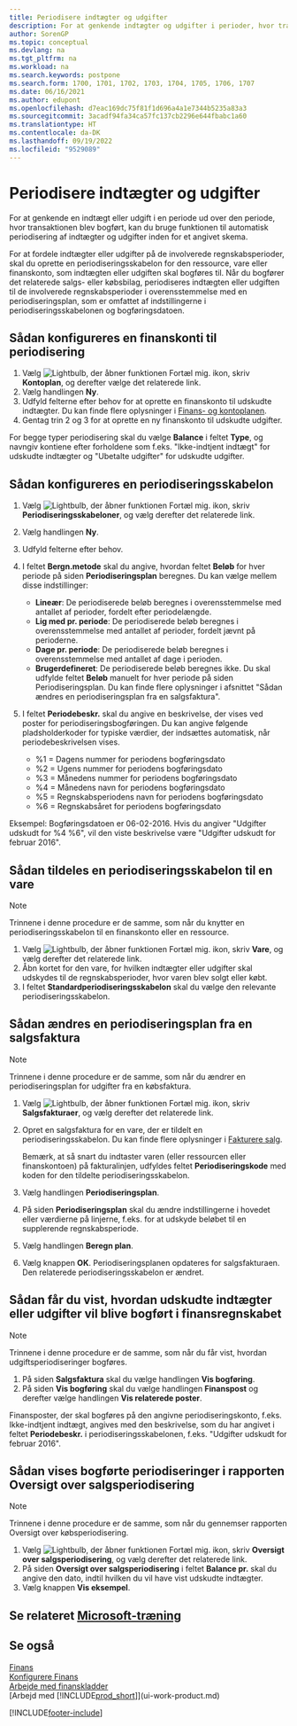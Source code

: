 ```yaml
---
title: Periodisere indtægter og udgifter
description: For at genkende indtægter og udgifter i perioder, hvor transaktionen ikke blev bogført, kan du automatisk periodisere eller udskyde dem inden for et angivet skema.
author: SorenGP
ms.topic: conceptual
ms.devlang: na
ms.tgt_pltfrm: na
ms.workload: na
ms.search.keywords: postpone
ms.search.form: 1700, 1701, 1702, 1703, 1704, 1705, 1706, 1707
ms.date: 06/16/2021
ms.author: edupont
ms.openlocfilehash: d7eac169dc75f81f1d696a4a1e7344b5235a83a3
ms.sourcegitcommit: 3acadf94fa34ca57fc137cb2296e644fbabc1a60
ms.translationtype: HT
ms.contentlocale: da-DK
ms.lasthandoff: 09/19/2022
ms.locfileid: "9529089"
---
```

# <a name="defer-revenues-and-expenses"></a>Periodisere indtægter og udgifter

For at genkende en indtægt eller udgift i en periode ud over den periode, hvor transaktionen blev bogført, kan du bruge funktionen til automatisk periodisering af indtægter og udgifter inden for et angivet skema.

For at fordele indtægter eller udgifter på de involverede regnskabsperioder, skal du oprette en periodiseringsskabelon for den ressource, vare eller finanskonto, som indtægten eller udgiften skal bogføres til. Når du bogfører det relaterede salgs- eller købsbilag, periodiseres indtægten eller udgiften til de involverede regnskabsperioder i overensstemmelse med en periodiseringsplan, som er omfattet af indstillingerne i periodiseringsskabelonen og bogføringsdatoen.

## <a name="to-set-up-a-gl-account-for-deferral"></a>Sådan konfigureres en finanskonti til periodisering

1. Vælg ![Lightbulb, der åbner funktionen Fortæl mig.](media/ui-search/search_small.png "Fortæl mig, hvad du vil foretage dig") ikon, skriv **Kontoplan**, og derefter vælge det relaterede link.
2. Vælg handlingen **Ny**.
3. Udfyld felterne efter behov for at oprette en finanskonto til udskudte indtægter. Du kan finde flere oplysninger i [Finans- og kontoplanen](finance-general-ledger.md).
4. Gentag trin 2 og 3 for at oprette en ny finanskonto til udskudte udgifter.

For begge typer periodisering skal du vælge **Balance** i feltet **Type**, og navngiv kontiene efter forholdene som f.eks. "Ikke-indtjent indtægt" for udskudte indtægter og "Ubetalte udgifter" for udskudte udgifter.

## <a name="to-set-up-a-deferral-template"></a>Sådan konfigureres en periodiseringsskabelon

1. Vælg ![Lightbulb, der åbner funktionen Fortæl mig.](media/ui-search/search_small.png "Fortæl mig, hvad du vil foretage dig") ikon, skriv **Periodiseringsskabeloner**, og vælg derefter det relaterede link.
2. Vælg handlingen **Ny**.
3. Udfyld felterne efter behov.
4. I feltet **Bergn.metode** skal du angive, hvordan feltet **Beløb** for hver periode på siden **Periodiseringsplan** beregnes. Du kan vælge mellem disse indstillinger:

   * **Lineær**: De periodiserede beløb beregnes i overensstemmelse med antallet af perioder, fordelt efter periodelængde.
   * **Lig med pr. periode**: De periodiserede beløb beregnes i overensstemmelse med antallet af perioder, fordelt jævnt på perioderne.
   * **Dage pr. periode**: De periodiserede beløb beregnes i overensstemmelse med antallet af dage i perioden.
   * **Brugerdefineret**: De periodiserede beløb beregnes ikke. Du skal udfylde feltet **Beløb** manuelt for hver periode på siden Periodiseringsplan. Du kan finde flere oplysninger i afsnittet "Sådan ændres en periodiseringsplan fra en salgsfaktura".
5. I feltet **Periodebeskr.** skal du angive en beskrivelse, der vises ved poster for periodiseringsbogføringen. Du kan angive følgende pladsholderkoder for typiske værdier, der indsættes automatisk, når periodebeskrivelsen vises.

   * %1 = Dagens nummer for periodens bogføringsdato
   * %2 = Ugens nummer for periodens bogføringsdato
   * %3 = Månedens nummer for periodens bogføringsdato
   * %4 = Månedens navn for periodens bogføringsdato
   * %5 = Regnskabsperiodens navn for periodens bogføringsdato
   * %6 = Regnskabsåret for periodens bogføringsdato

Eksempel: Bogføringsdatoen er 06-02-2016. Hvis du angiver "Udgifter udskudt for %4 %6", vil den viste beskrivelse være "Udgifter udskudt for februar 2016".

## <a name="to-assign-a-deferral-template-to-an-item"></a>Sådan tildeles en periodiseringsskabelon til en vare

> [!NOTE]  
> Trinnene i denne procedure er de samme, som når du knytter en periodiseringsskabelon til en finanskonto eller en ressource.

1. Vælg ![Lightbulb, der åbner funktionen Fortæl mig.](media/ui-search/search_small.png "Fortæl mig, hvad du vil foretage dig") ikon, skriv **Vare**, og vælg derefter det relaterede link.
2. Åbn kortet for den vare, for hvilken indtægter eller udgifter skal udskydes til de regnskabsperioder, hvor varen blev solgt eller købt.
3. I feltet **Standardperiodiseringsskabelon** skal du vælge den relevante periodiseringsskabelon.

## <a name="to-change-a-deferral-schedule-from-a-sales-invoice"></a>Sådan ændres en periodiseringsplan fra en salgsfaktura

> [!NOTE]  
> Trinnene i denne procedure er de samme, som når du ændrer en periodiseringsplan for udgifter fra en købsfaktura.

1. Vælg ![Lightbulb, der åbner funktionen Fortæl mig.](media/ui-search/search_small.png "Fortæl mig, hvad du vil foretage dig") ikon, skriv **Salgsfakturaer**, og vælg derefter det relaterede link.
2. Opret en salgsfaktura for en vare, der er tildelt en periodiseringsskabelon. Du kan finde flere oplysninger i [Fakturere salg](sales-how-invoice-sales.md).

    Bemærk, at så snart du indtaster varen (eller ressourcen eller finanskontoen) på fakturalinjen, udfyldes feltet **Periodiseringskode** med koden for den tildelte periodiseringsskabelon.
3. Vælg handlingen **Periodiseringsplan**.
4. På siden **Periodiseringsplan** skal du ændre indstillingerne i hovedet eller værdierne på linjerne, f.eks. for at udskyde beløbet til en supplerende regnskabsperiode.
5. Vælg handlingen **Beregn plan**.
6. Vælg knappen **OK**. Periodiseringsplanen opdateres for salgsfakturaen. Den relaterede periodiseringsskabelon er ændret.

## <a name="to-preview-how-deferred-revenues-or-expenses-will-be-posted-to-the-general-ledger"></a>Sådan får du vist, hvordan udskudte indtægter eller udgifter vil blive bogført i finansregnskabet

> [!NOTE]  
> Trinnene i denne procedure er de samme, som når du får vist, hvordan udgiftsperiodiseringer bogføres.

1. På siden **Salgsfaktura** skal du vælge handlingen **Vis bogføring**.
2. På siden **Vis bogføring** skal du vælge handlingen **Finanspost** og derefter vælge handlingen **Vis relaterede poster**.

Finansposter, der skal bogføres på den angivne periodiseringskonto, f.eks. Ikke-indtjent indtægt, angives med den beskrivelse, som du har angivet i feltet **Periodebeskr.** i periodiseringsskabelonen, f.eks. "Udgifter udskudt for februar 2016".

## <a name="to-review-posted-deferrals-in-the-sales-deferral-summary-report"></a>Sådan vises bogførte periodiseringer i rapporten Oversigt over salgsperiodisering

> [!NOTE]  
> Trinnene i denne procedure er de samme, som når du gennemser rapporten Oversigt over købsperiodisering.

1. Vælg ![Lightbulb, der åbner funktionen Fortæl mig.](media/ui-search/search_small.png "Fortæl mig, hvad du vil foretage dig") ikon, skriv **Oversigt over salgsperiodisering**, og vælg derefter det relaterede link.
2. På siden **Oversigt over salgsperiodisering** i feltet **Balance pr.** skal du angive den dato, indtil hvilken du vil have vist udskudte indtægter.
3. Vælg knappen **Vis eksempel**.

## <a name="see-related-microsoft-training"></a>Se relateret [Microsoft-træning](/training/modules/processing-invoices-dynamics-365-business-central/)

## <a name="see-also"></a>Se også

[Finans](finance.md)  
[Konfigurere Finans](finance-setup-finance.md)  
[Arbejde med finanskladder](ui-work-general-journals.md)  
[Arbejd med [!INCLUDE[prod_short](includes/prod_short.md)]](ui-work-product.md)


[!INCLUDE[footer-include](includes/footer-banner.md)]
